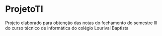 # ProjetoTI
Projeto elaborado para obtenção das notas do fechamento do semestre lll do curso técnico de informática do colégio Lourival Baptista 
